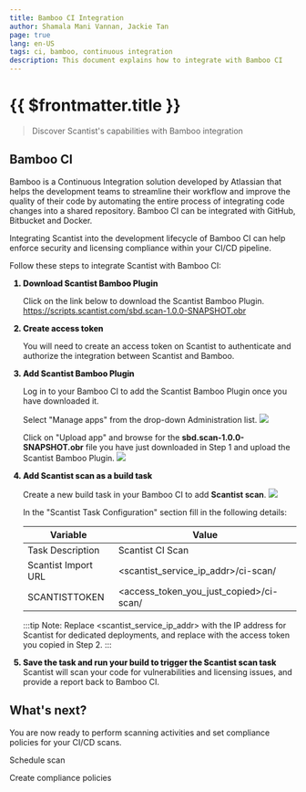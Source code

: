 ```yaml
---
title: Bamboo CI Integration
author: Shamala Mani Vannan, Jackie Tan
page: true
lang: en-US
tags: ci, bamboo, continuous integration
description: This document explains how to integrate with Bamboo CI
---
```

<style>
    li {
        font-weight: 800;
    }
</style>

<ClientOnly>

# {{ $frontmatter.title }}

>Discover Scantist's capabilities with Bamboo integration

## Bamboo CI

Bamboo is a Continuous Integration solution developed by Atlassian that helps the development teams to streamline their workflow and improve the quality of their code by automating the entire process of integrating code changes into a shared repository. Bamboo CI can be integrated with GitHub, Bitbucket and Docker.

Integrating Scantist into the development lifecycle of Bamboo CI can help enforce security and licensing compliance within your CI/CD pipeline.

Follow these steps to integrate Scantist with Bamboo CI:

<ol>
<li>Download Scantist Bamboo Plugin</li>

Click on the link below to download the Scantist Bamboo Plugin.
<a href="https://scripts.scantist.com/sbd.scan-1.0.0-SNAPSHOT.obr">https://scripts.scantist.com/sbd.scan-1.0.0-SNAPSHOT.obr</a>

<li>Create access token</li>

You will need to create an access token on Scantist to authenticate and authorize the integration between Scantist and Bamboo.

<li>Add Scantist Bamboo Plugin</li>

Log in to your Bamboo CI to add the Scantist Bamboo Plugin once you have downloaded it.

Select "Manage apps" from the drop-down Administration list.
<img src="../../../public/images/Build-based-Scan-CICD-Pipeline/bamboo/step3.1.png"/>

Click on "Upload app" and browse for the <b>sbd.scan-1.0.0-SNAPSHOT.obr</b> file you have just downloaded in Step 1 and upload the Scantist Bamboo Plugin.
<img src="../../../public/images/Build-based-Scan-CICD-Pipeline/bamboo/step3.2.png"/>

<li>Add Scantist scan as a build task</li>

Create a new build task in your Bamboo CI to add <b>Scantist scan</b>.
<img src="../../../public/images/Build-based-Scan-CICD-Pipeline/bamboo/step4.1.png"/>

In the "Scantist Task Configuration" section fill in the following details:

<table>
    <thead>
        <th>Variable</th>
        <th>Value</th>
    </thead>
    <tbody>
        <tr>
            <td>Task Description</td>
            <td>Scantist CI Scan</td>
        </tr>
        <tr>
            <td>Scantist Import URL</td>
            <td>&lt;scantist_service_ip_addr&gt;/ci-scan/</td>
        </tr>
        <tr>
            <td>SCANTISTTOKEN</td>
            <td>&lt;access_token_you_just_copied&gt;/ci-scan/</td>
        </tr>
    </tbody>
</table>

:::tip Note: Replace <scantist_service_ip_addr> with the IP address for Scantist for dedicated deployments, and replace with the access token you copied in Step 2.
:::

<li>Save the task and run your build to trigger the Scantist scan task</li>
Scantist will scan your code for vulnerabilities and licensing issues, and provide a report back to Bamboo CI.

</ol>

## What's next?

You are now ready to perform scanning activities and set compliance policies for your CI/CD scans.

Schedule scan

Create compliance policies

</ClientOnly>
